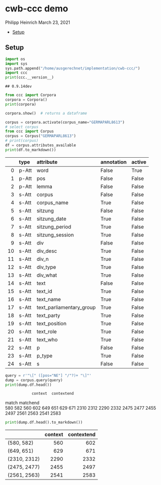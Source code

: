 cwb-ccc demo
================
Philipp Heinrich
March 23, 2021

-   [Setup](#setup)

## Setup

``` python
import os
import sys
sys.path.append("/home/ausgerechnet/implementation/cwb-ccc/")
import ccc
print(ccc.__version__)
```

    ## 0.9.14dev

``` python
from ccc import Corpora
corpora = Corpora()
print(corpora)
```

``` python
corpora.show()  # returns a dataframe
```

``` python
corpus = corpora.activate(corpus_name="GERMAPARL8613")
# select corpus
from ccc import Corpus
corpus = Corpus("GERMAPARL8613")
# print(corpus)
df = corpus.attributes_available
print(df.to_markdown())
```

|     | type  | attribute                  | annotation | active |
|----:|:------|:---------------------------|:-----------|:-------|
|   0 | p-Att | word                       | False      | True   |
|   1 | p-Att | pos                        | False      | False  |
|   2 | p-Att | lemma                      | False      | False  |
|   3 | s-Att | corpus                     | False      | False  |
|   4 | s-Att | corpus\_name               | True       | False  |
|   5 | s-Att | sitzung                    | False      | False  |
|   6 | s-Att | sitzung\_date              | True       | False  |
|   7 | s-Att | sitzung\_period            | True       | False  |
|   8 | s-Att | sitzung\_session           | True       | False  |
|   9 | s-Att | div                        | False      | False  |
|  10 | s-Att | div\_desc                  | True       | False  |
|  11 | s-Att | div\_n                     | True       | False  |
|  12 | s-Att | div\_type                  | True       | False  |
|  13 | s-Att | div\_what                  | True       | False  |
|  14 | s-Att | text                       | False      | False  |
|  15 | s-Att | text\_id                   | True       | False  |
|  16 | s-Att | text\_name                 | True       | False  |
|  17 | s-Att | text\_parliamentary\_group | True       | False  |
|  18 | s-Att | text\_party                | True       | False  |
|  19 | s-Att | text\_position             | True       | False  |
|  20 | s-Att | text\_role                 | True       | False  |
|  21 | s-Att | text\_who                  | True       | False  |
|  22 | s-Att | p                          | False      | False  |
|  23 | s-Att | p\_type                    | True       | False  |
|  24 | s-Att | s                          | False      | False  |

``` python
query = r'"\[" ([pos="NE"] "/"?)+ "\]"'
dump = corpus.query(query)
print(dump.df.head())
```

                context  contextend

match matchend  
580 582 560 602 649 651 629 671 2310 2312 2290 2332 2475 2477 2455 2497
2561 2563 2541 2583

``` python
print(dump.df.head().to_markdown())
```

|              | context | contextend |
|:-------------|--------:|-----------:|
| (580, 582)   |     560 |        602 |
| (649, 651)   |     629 |        671 |
| (2310, 2312) |    2290 |       2332 |
| (2475, 2477) |    2455 |       2497 |
| (2561, 2563) |    2541 |       2583 |
